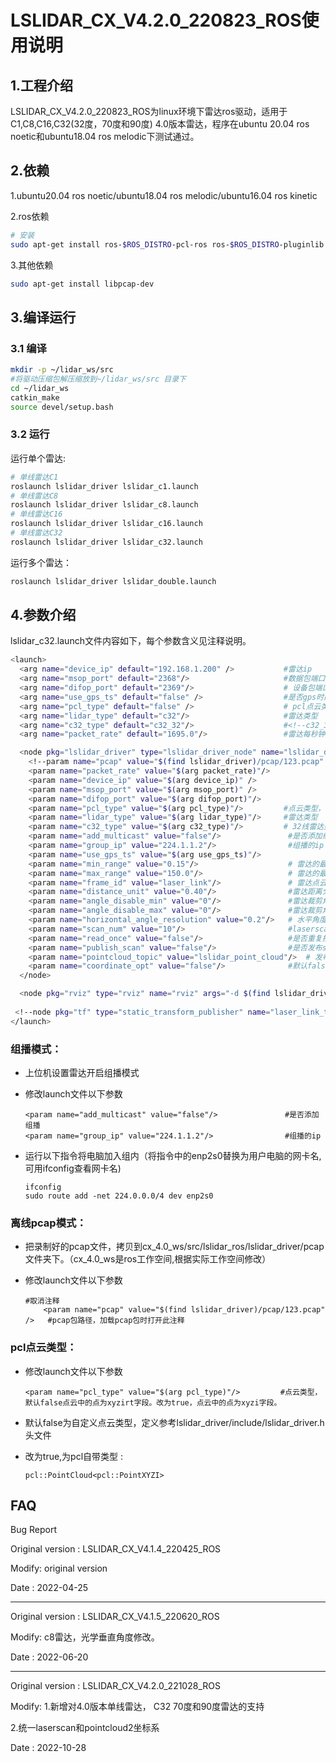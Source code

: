 # LSLIDAR_CX_V4.2.0_220823_ROS使用说明

## 1.工程介绍
​		LSLIDAR_CX_V4.2.0_220823_ROS为linux环境下雷达ros驱动，适用于C1,C8,C16,C32(32度，70度和90度)  4.0版本雷达，程序在ubuntu 20.04 ros noetic和ubuntu18.04 ros melodic下测试通过。

## 2.依赖

1.ubuntu20.04 ros noetic/ubuntu18.04 ros melodic/ubuntu16.04 ros kinetic

2.ros依赖

```bash
# 安装
sudo apt-get install ros-$ROS_DISTRO-pcl-ros ros-$ROS_DISTRO-pluginlib  ros-$ROS_DISTRO-pcl-conversions  ros-$ROS_DISTRO-diagnostic-updater
```

3.其他依赖

~~~bash
sudo apt-get install libpcap-dev
~~~



## 3.编译运行

### 3.1 编译

~~~bash
mkdir -p ~/lidar_ws/src
#将驱动压缩包解压缩放到~/lidar_ws/src 目录下
cd ~/lidar_ws
catkin_make
source devel/setup.bash
~~~

### 3.2 运行

运行单个雷达:

~~~bash
# 单线雷达C1
roslaunch lslidar_driver lslidar_c1.launch
# 单线雷达C8
roslaunch lslidar_driver lslidar_c8.launch
# 单线雷达C16
roslaunch lslidar_driver lslidar_c16.launch
# 单线雷达C32
roslaunch lslidar_driver lslidar_c32.launch
~~~

运行多个雷达：

~~~bash
roslaunch lslidar_driver lslidar_double.launch
~~~

## 4.参数介绍

lslidar_c32.launch文件内容如下，每个参数含义见注释说明。

~~~bash
<launch>
  <arg name="device_ip" default="192.168.1.200" />           #雷达ip
  <arg name="msop_port" default="2368"/>                     #数据包端口
  <arg name="difop_port" default="2369"/>                    # 设备包端口
  <arg name="use_gps_ts" default="false" />                  #是否gps时间同步 
  <arg name="pcl_type" default="false" />                    # pcl点云类型
  <arg name="lidar_type" default="c32"/>                     #雷达类型  
  <arg name="c32_type" default="c32_32"/>                    #<!--c32_32: 垂直角度是的30度c32   c32_70: 垂直角度是的70度c32  c32_90: 垂直角度是的90度c32/-->
  <arg name="packet_rate" default="1695.0"/>                 #雷达每秒钟发送的数据包的个数，此参数在读取pcap包的时候有用

  <node pkg="lslidar_driver" type="lslidar_driver_node" name="lslidar_driver_node" output="screen">
    <!--param name="pcap" value="$(find lslidar_driver)/pcap/123.pcap" /-->   #pcap包路径，加载pcap包时打开此注释
    <param name="packet_rate" value="$(arg packet_rate)"/>           
    <param name="device_ip" value="$(arg device_ip)" />
    <param name="msop_port" value="$(arg msop_port)" />
    <param name="difop_port" value="$(arg difop_port)"/>
    <param name="pcl_type" value="$(arg pcl_type)"/>         #点云类型，默认false点云中的点为xyzirt字段。改为true，点云中的点为xyzi字段。
    <param name="lidar_type" value="$(arg lidar_type)"/>     #雷达类型  单线:C1 8线：C8， 16线:C16, 32线: C32
    <param name="c32_type" value="$(arg c32_type)"/>         # 32线雷达垂直角度 c32_32: 垂直角度是的30度c32   c32_70: 垂直角度是的70度c32  c32_90: 垂直角度是的90度c32     
    <param name="add_multicast" value="false"/>               #是否添加组播
    <param name="group_ip" value="224.1.1.2"/>                #组播的ip
    <param name="use_gps_ts" value="$(arg use_gps_ts)"/>       
    <param name="min_range" value="0.15"/>                    # 雷达的最小测量距离
    <param name="max_range" value="150.0"/>                   # 雷达的最大测量距离
    <param name="frame_id" value="laser_link"/>               # 雷达点云坐标系
    <param name="distance_unit" value="0.40"/>                #雷达距离分辨率
    <param name="angle_disable_min" value="0"/>               #雷达裁剪角度开始值 ，单位0.01°
    <param name="angle_disable_max" value="0"/>               #雷达裁剪角度结束值，单位0.01°
    <param name="horizontal_angle_resolution" value="0.2"/>   # 水平角度分辨率 10Hz:0.2  20Hz:0.4 5Hz: 0.1 
    <param name="scan_num" value="10"/>                       #laserscan线号
    <param name="read_once" value="false"/>                   #是否重复播放pcap包，  false: 重复播放  true:只播放一次
    <param name="publish_scan" value="false"/>                #是否发布scan
    <param name="pointcloud_topic" value="lslidar_point_cloud"/>  # 发布点云话题的名称
    <param name="coordinate_opt" value="false"/>              #默认false  雷达零度角对应点云方向
  </node>

  <node pkg="rviz" type="rviz" name="rviz" args="-d $(find lslidar_driver)/rviz_cfg/lslidar.rviz"/>
  
 <!--node pkg="tf" type="static_transform_publisher" name="laser_link_to_world" args="0 0 0 0 0 0 world laser_link 100" /-->
</launch>
~~~

### 组播模式：

- 上位机设置雷达开启组播模式

- 修改launch文件以下参数

  ~~~shell
  <param name="add_multicast" value="false"/>               #是否添加组播
  <param name="group_ip" value="224.1.1.2"/>                #组播的ip
  ~~~

- 运行以下指令将电脑加入组内（将指令中的enp2s0替换为用户电脑的网卡名,可用ifconfig查看网卡名)

  ~~~shell
  ifconfig
  sudo route add -net 224.0.0.0/4 dev enp2s0
  ~~~



### 离线pcap模式：

- 把录制好的pcap文件，拷贝到cx_4.0_ws/src/lslidar_ros/lslidar_driver/pcap文件夹下。（cx_4.0_ws是ros工作空间,根据实际工作空间修改）

- 修改launch文件以下参数

  ~~~shell
  #取消注释
      <param name="pcap" value="$(find lslidar_driver)/pcap/123.pcap" />   #pcap包路径，加载pcap包时打开此注释
  ~~~

###  pcl点云类型：

- 修改launch文件以下参数

  ~~~shell
  <param name="pcl_type" value="$(arg pcl_type)"/>         #点云类型，默认false点云中的点为xyzirt字段。改为true，点云中的点为xyzi字段。
  ~~~

  

- 默认false为自定义点云类型，定义参考lslidar_driver/include/lslidar_driver.h头文件

- 改为true,为pcl自带类型 :

  ~~~shell
  pcl::PointCloud<pcl::PointXYZI>
  ~~~

  

## FAQ

Bug Report

Original version : LSLIDAR_CX_V4.1.4_220425_ROS

Modify:  original version

Date    : 2022-04-25

--------------------------------------------------------------------

Original version : LSLIDAR_CX_V4.1.5_220620_ROS

Modify:  c8雷达，光学垂直角度修改。

Date    : 2022-06-20

------------------------------------------------------------

Original version : LSLIDAR_CX_V4.2.0_221028_ROS

Modify:  1.新增对4.0版本单线雷达， C32 70度和90度雷达的支持

2.统一laserscan和pointcloud2坐标系

Date    : 2022-10-28
